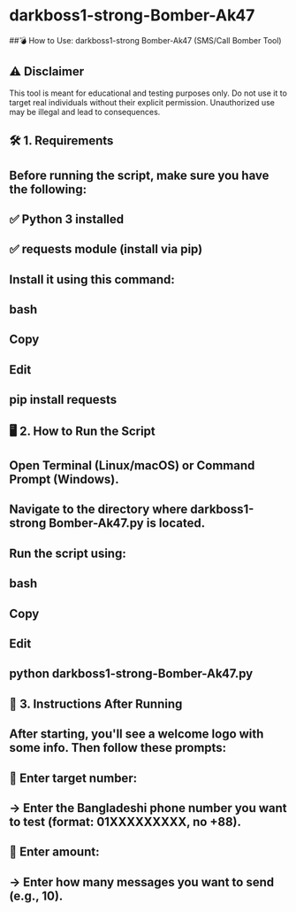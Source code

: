 # darkboss1-strong-Bomber-Ak47
##💣 How to Use: darkboss1-strong Bomber-Ak47 (SMS/Call Bomber Tool)
## ⚠️ Disclaimer
This tool is meant for educational and testing purposes only. Do not use it to target real individuals without their explicit permission. Unauthorized use may be illegal and lead to consequences.

## 🛠️ 1. Requirements
## Before running the script, make sure you have the following:

## ✅ Python 3 installed
## ✅ requests module (install via pip)

## Install it using this command:
## bash
## Copy
## Edit
## pip install requests
## 🖥️ 2. How to Run the Script
## Open Terminal (Linux/macOS) or Command Prompt (Windows).

## Navigate to the directory where darkboss1-strong Bomber-Ak47.py is located.

## Run the script using:

## bash
## Copy
## Edit
## python darkboss1-strong-Bomber-Ak47.py
## 🧾 3. Instructions After Running
## After starting, you'll see a welcome logo with some info. Then follow these prompts:

## 📱 Enter target number:
## → Enter the Bangladeshi phone number you want to test (format: 01XXXXXXXXX, no +88).

## 🔢 Enter amount:
## → Enter how many messages you want to send (e.g., 10).
